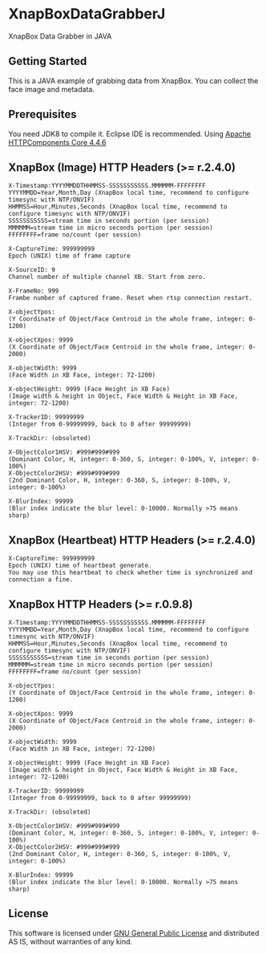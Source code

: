 # XnapBoxDataGrabberJ
XnapBox Data Grabber in JAVA

## Getting Started
This is a JAVA example of grabbing data from XnapBox. You can collect the face image and metadata. 

## Prerequisites
You need JDK8 to compile it. Eclipse IDE is recommended.
Using [Apache HTTPComponents Core 4.4.6][HTTP Core]

## XnapBox (Image) HTTP Headers (>= r.2.4.0)
```
X-Timestamp:YYYYMMDDTHHMMSS-SSSSSSSSSSS.MMMMMM-FFFFFFFF
YYYYMMDD=Year,Month,Day (XnapBox local time, recommend to configure timesync with NTP/ONVIF)
HHMMSS=Hour,Minutes,Seconds (XnapBox local time, recommend to configure timesync with NTP/ONVIF)
SSSSSSSSSSS=stream time in seconds portion (per session)
MMMMMM=stream time in micro seconds portion (per session)
FFFFFFFF=frame no/count (per session)

X-CaptureTime: 999999999
Epoch (UNIX) time of frame capture

X-SourceID: 9
Channel number of multiple channel XB. Start from zero.

X-FrameNo: 999
Frambe number of captured frame. Reset when rtsp connection restart.

X-objectYpos:
(Y Coordinate of Object/Face Centroid in the whole frame, integer: 0-1200)

X-objectXpos: 9999
(X Coordinate of Object/Face Centroid in the whole frame, integer: 0-2000)
 
X-objectWidth: 9999
(Face Width in XB Face, integer: 72-1200)

X-objectHeight: 9999 (Face Height in XB Face)
(Image width & height in Object, Face Width & Height in XB Face, integer: 72-1200)
 
X-TrackerID: 99999999
(Integer from 0-99999999, back to 0 after 99999999)
 
X-TrackDir: (obsoleted)
 
X-ObjectColor1HSV: #999#999#999
(Dominant Color, H, integer: 0-360, S, integer: 0-100%, V, integer: 0-100%)
X-ObjectColor2HSV: #999#999#999
(2nd Dominant Color, H, integer: 0-360, S, integer: 0-100%, V, integer: 0-100%)

X-BlurIndex: 99999
(Blur index indicate the blur level: 0-10000. Normally >75 means sharp)
```

## XnapBox (Heartbeat) HTTP Headers (>= r.2.4.0)
```
X-CaptureTime: 999999999
Epoch (UNIX) time of heartbeat generate.
You may use this heartbeat to check whether time is synchronized and connection a fine.
```

## XnapBox HTTP Headers (>= r.0.9.8)
```
X-Timestamp:YYYYMMDDTHHMMSS-SSSSSSSSSSS.MMMMMM-FFFFFFFF
YYYYMMDD=Year,Month,Day (XnapBox local time, recommend to configure timesync with NTP/ONVIF)
HHMMSS=Hour,Minutes,Seconds (XnapBox local time, recommend to configure timesync with NTP/ONVIF)
SSSSSSSSSSS=stream time in seconds portion (per session)
MMMMMM=stream time in micro seconds portion (per session)
FFFFFFFF=frame no/count (per session)

X-objectYpos:
(Y Coordinate of Object/Face Centroid in the whole frame, integer: 0-1200)

X-objectXpos: 9999
(X Coordinate of Object/Face Centroid in the whole frame, integer: 0-2000)
 
X-objectWidth: 9999
(Face Width in XB Face, integer: 72-1200)

X-objectHeight: 9999 (Face Height in XB Face)
(Image width & height in Object, Face Width & Height in XB Face, integer: 72-1200)
 
X-TrackerID: 99999999
(Integer from 0-99999999, back to 0 after 99999999)
 
X-TrackDir: (obsoleted)
 
X-ObjectColor1HSV: #999#999#999
(Dominant Color, H, integer: 0-360, S, integer: 0-100%, V, integer: 0-100%)
X-ObjectColor2HSV: #999#999#999
(2nd Dominant Color, H, integer: 0-360, S, integer: 0-100%, V, integer: 0-100%)

X-BlurIndex: 99999
(Blur index indicate the blur level: 0-10000. Normally >75 means sharp)
```

## License

This software is licensed under [GNU General Public License][GNU GPL] and distributed AS IS, without warranties of any kind.

[GNU GPL]: http://opensource.org/licenses/gpl-3.0.html "GNU General Public License text"
[HTTP Core]: https://hc.apache.org/httpcomponents-core-4.4.x/index.html "Apache HTTPComponents Core 4.4.x"